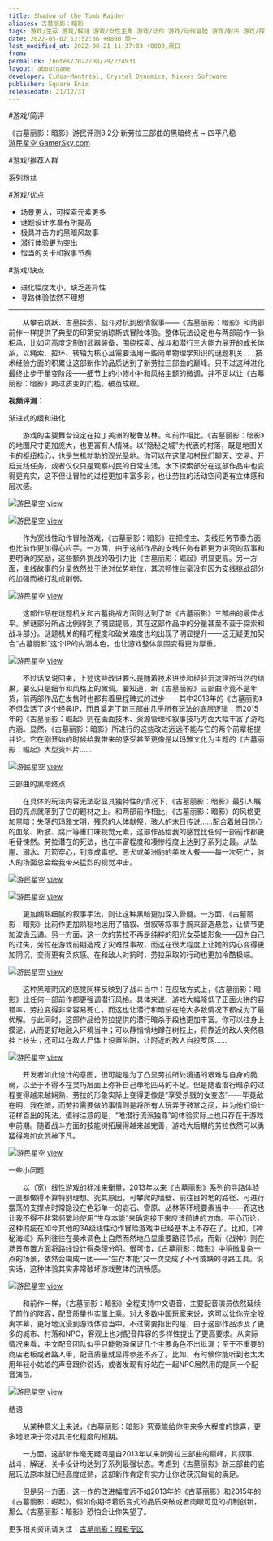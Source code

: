 ```yaml
---
title: Shadow of the Tomb Raider
aliases: 古墓丽影：暗影
tags: 游戏/生存 游戏/解谜 游戏/女性主角 游戏/动作 游戏/动作冒险 游戏/射击 游戏/探索 游戏/单人 游戏/冒险 游戏/黑暗 
date: 2022-05-02 12:52:36 +0800,周一
last_modified_at: 2022-08-21 11:37:03 +0800,周日
from: 
permalink: /notes/2022/08/29/224931
layout: aboutgame 
developer: Eidos-Montréal, Crystal Dynamics, Nixxes Software
publisher: Square Enix
releasedate: 21/12/31
---
```


#游戏/简评

《古墓丽影：暗影》游民评测8.2分 新劳拉三部曲的黑暗终点 ~ 四平八稳  
[游民星空 GamerSky.com](https://www.gamersky.com/review/201809/1100431.shtml)

#游戏/推荐人群

系列粉丝

#游戏/优点

- 场景更大，可探索元素更多
- 谜题设计水准有所提高
- 极具冲击力的黑暗风故事
- 潜行体验更为突出
- 恰当的关卡和叙事节奏

#游戏/缺点

- 进化幅度太小，缺乏差异性
- 寻路体验依然不理想

---

　　从攀岩跳跃、古墓探索、战斗对抗到剧情叙事——《古墓丽影：暗影》和两部前作一样提供了典型的印第安纳琼斯式冒险体验。整体玩法设定也与两部前作一脉相承，比如可高度定制的武器装备，围绕探索、战斗和潜行三大能力展开的成长体系，以绳索、拉环、转轴为核心且需要活用一些简单物理学知识的谜题机关……技术经验方面的积累让这部新作的品质达到了新劳拉三部曲的巅峰。只不过这种进化最终止步于量变阶段——细节上的小修小补和风格主题的微调，并不足以让《古墓丽影：暗影》跨过质变的门槛，破茧成蝶。

**视频评测：**

渐进式的缓和进化

　　游戏的主要舞台设定在拉丁美洲的秘鲁丛林。和前作相比，《古墓丽影：暗影》的地图尺寸更加庞大，也更富有人情味。以“隐秘之城”为代表的村落，既是地图关卡的枢纽核心，也是生机勃勃的观光圣地。你可以在这里和村民们聊天、交易、开启支线任务，或者仅仅只是观察村民的日常生活。水下探索部分在这部作品中也变得更充实，这不但让冒险的过程更加丰富多彩，也让劳拉的活动空间更有立体感和层次感。

![游民星空](http://img1.gamersky.com/image2018/09/20180915_zcq_252_1/gamersky_01small_02_2018915144045C.jpg) [view](http://www.gamersky.com/showimage/id_gamersky.shtml?http://img1.gamersky.com/image2018/09/20180915_zcq_252_1/gamersky_01origin_01_20189151440163.jpg)

![游民星空](http://img1.gamersky.com/image2018/09/20180915_zcq_252_1/gamersky_02small_04_20189151440921.jpg) [view](http://www.gamersky.com/showimage/id_gamersky.shtml?http://img1.gamersky.com/image2018/09/20180915_zcq_252_1/gamersky_02origin_03_2018915144070A.jpg)

　　作为宽线性动作冒险游戏，《古墓丽影：暗影》在把控主、支线任务节奏方面也比前作更加得心应手。一方面，由于这部作品的支线任务有着更为讲究的叙事和更明确的奖励，这些额外挑战的吸引力比《古墓丽影：崛起》明显更高。另一方面，主线故事的分量依然处于绝对优势地位，其流畅性丝毫没有因为支线挑战部分的加强而被打乱或削弱。

![游民星空](http://img1.gamersky.com/image2018/09/20180915_zcq_252_1/gamersky_03small_06_20189151440F27.jpg) [view](http://www.gamersky.com/showimage/id_gamersky.shtml?http://img1.gamersky.com/image2018/09/20180915_zcq_252_1/gamersky_03origin_05_20189151440D50.jpg)

　　这部作品在谜题机关和古墓挑战方面则达到了新《古墓丽影》三部曲的最佳水平。解谜部分所占比例得到了明显提高，其在这部作品中的分量甚至不亚于探索和战斗部分。谜题机关的精巧程度和破关难度也均出现了明显提升——这无疑更加契合“古墓丽影”这个IP的内涵本色，也让游戏整体氛围变得更为厚重。

![游民星空](http://img1.gamersky.com/image2018/09/20180915_zcq_252_1/gamersky_04small_08_201891514407E8.jpg) [view](http://www.gamersky.com/showimage/id_gamersky.shtml?http://img1.gamersky.com/image2018/09/20180915_zcq_252_1/gamersky_04origin_07_201891514403D3.jpg)

　　不过话又说回来，上述这些改进要么是随着技术进步和经验沉淀理所当然的结果，要么只是细节和风格上的微调。要知道，新《古墓丽影》三部曲毕竟不是年货，前两部作品在发售时也都有着里程碑式的进步——其中2013年的《古墓丽影》不但盘活了这个经典IP，而且奠定了新三部曲几乎所有玩法的底层逻辑；而2015年的《古墓丽影：崛起》则在画面技术、资源管理和叙事技巧方面大幅丰富了游戏内涵。显然，《古墓丽影：暗影》所进行的这些改进远远不能与它的两个前辈相提并论。它在刚开始的时候给我带来的感受甚至更像是以玛雅文化为主题的《古墓丽影：崛起》大型资料片……

![游民星空](http://img1.gamersky.com/image2018/09/20180915_zcq_252_1/gamersky_05small_10_20189151440CCE.jpg) [view](http://www.gamersky.com/showimage/id_gamersky.shtml?http://img1.gamersky.com/image2018/09/20180915_zcq_252_1/gamersky_05origin_09_2018915144098A.jpg)

三部曲的黑暗终点

　　在具体的玩法内容无法彰显其独特性的情况下，《古墓丽影：暗影》最引人瞩目的亮点就落到了它的题材之上。和两部前作相比，《古墓丽影：暗影》的风格更加黑暗：失落的玛雅文明，残忍的人体献祭，骇人的末日传说……配合着触目惊心的血浆、断肢、腐尸等重口味视觉元素，这部作品给我的感觉比任何一部前作都更毛骨悚然。劳拉潜在的死法，也在丰富程度和凄惨程度上达到了系列之最。从坠崖、溺水、万箭穿心，到变成毒蛇、恶犬或美洲豹的美味大餐——每一次死亡，骇人的场面总会给我带来猛烈的视觉冲击。

![游民星空](http://img1.gamersky.com/image2018/09/20180915_zcq_252_1/gamersky_06small_12_20189151440456.jpg) [view](http://www.gamersky.com/showimage/id_gamersky.shtml?http://img1.gamersky.com/image2018/09/20180915_zcq_252_1/gamersky_06origin_11_20189151440112.jpg)

![游民星空](http://img1.gamersky.com/image2018/09/20180915_zcq_252_1/gamersky_07small_14_20189151440ADE.jpg) [view](http://www.gamersky.com/showimage/id_gamersky.shtml?http://img1.gamersky.com/image2018/09/20180915_zcq_252_1/gamersky_07origin_13_2018915144079A.jpg)

　　更加娴熟细腻的叙事手法，则让这种黑暗更加深入骨髓。一方面，《古墓丽影：暗影》比前作更加熟稔地运用了插叙、倒叙等叙事手腕来营造悬念，让情节更加波诡云谲。另一方面，这一次的劳拉不再是纯粹的阳光女英雄形象——因为自己的过失，劳拉在游戏前期造成了灾难性事故，而这在很大程度上让她的内心变得更加阴沉，变得更有负疚感。在和敌人对抗时，劳拉采取的行动也更加冷酷极端。

![游民星空](http://img1.gamersky.com/image2018/09/20180915_zcq_252_1/gamersky_08small_16_20189151440266.jpg) [view](http://www.gamersky.com/showimage/id_gamersky.shtml?http://img1.gamersky.com/image2018/09/20180915_zcq_252_1/gamersky_08origin_15_20189151440E22.jpg)

　　这种黑暗阴沉的感觉同样反映到了战斗当中：在应敌方式上，《古墓丽影：暗影》比任何一部前作都更强调潜行风格。具体来说，游戏大幅降低了正面火拼的容错率，劳拉变得非常容易死亡，而这也让潜行和暗杀在绝大多数情况下都成为了最优解。与此同时，这部作品给劳拉提供的潜行暗杀手段也更加丰富。你可以往身上摸泥，从而更好地融入环境当中；可以静悄悄地蹲在树枝上，将靠近的敌人突然悬挂上枝头；还可以在敌人尸体上设置陷阱，让附近的敌人自投罗网……

![游民星空](http://img1.gamersky.com/image2018/09/20180915_zcq_252_1/gamersky_09small_18_201891514408EE.jpg) [view](http://www.gamersky.com/showimage/id_gamersky.shtml?http://img1.gamersky.com/image2018/09/20180915_zcq_252_1/gamersky_09origin_17_201891514405AA.jpg)

　　开发者如此设计的意图，很可能是为了凸显劳拉所处境遇的艰难与自身的脆弱，以至于不得不在灵巧层面上弥补自己单枪匹马的不足。但是随着潜行暗杀的过程变得越来越娴熟，劳拉的形象实际上变得更像是“享受杀戮的女变态”——毕竟敌在明、我在暗，而劳拉需要做的事情则是将所有人玩弄于鼓掌之间，并为他们设计花样百出的死法。值得注意的是，“唯潜行流派独尊”的体验实际上也只存在于游戏中前期。随着战斗方面的技能树拓展得越来越完善，游戏大后期的劳拉依然可以勇猛得宛如女武神下凡。

![游民星空](http://img1.gamersky.com/image2018/09/20180915_zcq_252_1/gamersky_10small_20_20189151440F76.jpg) [view](http://www.gamersky.com/showimage/id_gamersky.shtml?http://img1.gamersky.com/image2018/09/20180915_zcq_252_1/gamersky_10origin_19_20189151440C32.jpg)

一些小问题

　　以（宽）线性游戏的标准来衡量，2013年以来《古墓丽影》系列的寻路体验一直都做得不算特别理想。究其原因，可攀爬的墙壁、前往目的地的路径、可进行摆荡的支撑点时常隐没在色彩单一的岩石、雪原、丛林等环境要素当中——而这也让我不得不非常频繁地使用“生存本能”来确定接下来应该前进的方向。平心而论，这种瑕疵在如今其他的3A级线性动作冒险游戏中已经基本上不存在了。比如，《神秘海域》系列往往在美术调色上自然而然地凸显重要路径节点，而新《战神》则在场景布置方面将路线设计得条理分明。很可惜，《古墓丽影：暗影》中稍微复杂一点的场景，依然会糊成一团——“生存本能”又一次变成了不可或缺的寻路工具。说实话，这种体验其实非常破坏游戏整体的流畅感。

![游民星空](http://img1.gamersky.com/image2018/09/20180915_zcq_252_1/gamersky_11small_22_201891514406FE.jpg) [view](http://www.gamersky.com/showimage/id_gamersky.shtml?http://img1.gamersky.com/image2018/09/20180915_zcq_252_1/gamersky_11origin_21_201891514403BA.jpg)

　　和前作一样，《古墓丽影：暗影》全程支持中文语音，主要配音演员依然延续了前作的阵容，配音质量也实属上乘。对大多数中国玩家来说，这可以让你完全脱离字幕，更好地沉浸到游戏体验当中。不过需要指出的是，由于这部作品涉及了更多的城市、村落和NPC，客观上也对配音阵容的多样性提出了更高要求。从实际情况来看，中文配音团队似乎只能勉强保证几个主要角色不出纰漏；至于不重要的商店老板或者路人甲，配音质量就显得参差不齐了。比如，有时候你能听到老太太用年轻小姑娘的声音跟你说话，或者发现有好站在一起NPC居然用的是同一个配音演员。

![游民星空](http://img1.gamersky.com/image2018/09/20180915_zcq_252_1/gamersky_12small_24_20189151440D86.jpg) [view](http://www.gamersky.com/showimage/id_gamersky.shtml?http://img1.gamersky.com/image2018/09/20180915_zcq_252_1/gamersky_12origin_23_20189151440A42.jpg)

结语

　　从某种意义上来说，《古墓丽影：暗影》究竟能给你带来多大程度的惊喜，更多地取决于你对其进化程度的预期。

　　一方面，这部新作毫无疑问是自2013年以来新劳拉三部曲的巅峰，其叙事、战斗、解谜、关卡设计均达到了系列最强状态。考虑到《古墓丽影》新三部曲的底层玩法原本就已经高度成熟，这部新作肯定有实力让你收获沉甸甸的满足。

　　但是另一方面，这一作的改进幅度远不如2013年的《古墓丽影》和2015年的《古墓丽影：崛起》。假如你期待着质变式的品质突破或者肉眼可见的机制创新，那么《古墓丽影：暗影》恐怕会让你失望了。

更多相关资讯请关注：[古墓丽影：暗影专区](https://www.gamersky.com/z/shadowoftombraider/)
